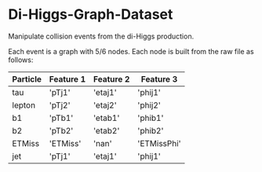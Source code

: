 # Di-Higgs-Graph-Dataset
Manipulate collision events from the di-Higgs production.

Each event is a graph with 5/6 nodes. Each node is built from the raw file as follows:

| Particle          | Feature 1 | Feature 2 | Feature 3   | 
|-------------------|-----------|-----------|-------------|
| tau               |  'pTj1'   | 'etaj1'   |   'phij1'   | 
| lepton            |  'pTj2'   | 'etaj2'   |   'phij2'   |
| b1                |  'pTb1'   | 'etab1'   |   'phib1'   | 
| b2                |  'pTb2'   | 'etab2'   |   'phib2'   | 
| ETMiss            |  'ETMiss' | 'nan'     | 'ETMissPhi' |
| jet               |  'pTj1'   | 'etaj1'   |   'phij1'   |

